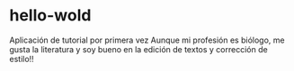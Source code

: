# hello-wold
Aplicación de tutorial por primera vez
Aunque mi profesión es biólogo, me gusta la literatura y soy bueno en la edición de textos y corrección de estilo!!

